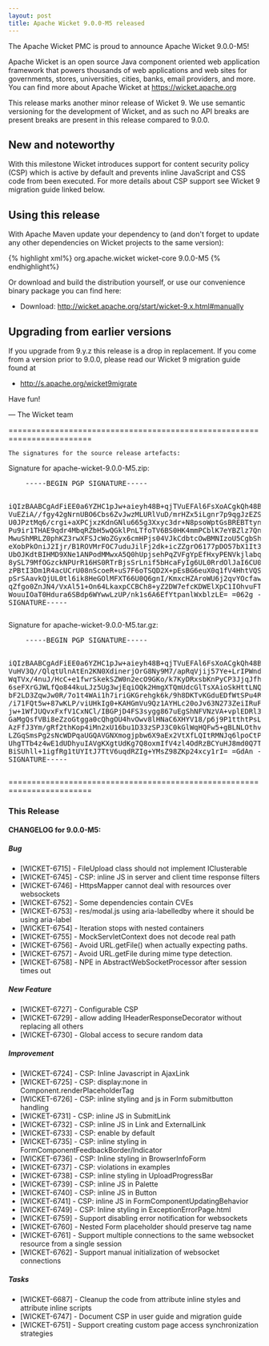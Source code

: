 ```yaml
---
layout: post
title: Apache Wicket 9.0.0-M5 released
---
```

The Apache Wicket PMC is proud to announce Apache Wicket 9.0.0-M5!

Apache Wicket is an open source Java component oriented web application
framework that powers thousands of web applications and web sites for
governments, stores, universities, cities, banks, email providers, and
more. You can find more about Apache Wicket at https://wicket.apache.org

This release marks another minor release of Wicket 9. We
use semantic versioning for the development of Wicket, and as such no
API breaks are present breaks are present in this release compared to
9.0.0.

New and noteworthy
------------------
With this milestone Wicket introduces support for content security policy (CSP) which
is active by default and prevents inline JavaScript and CSS code from been executed.
For more details about CSP support see Wicket 9 migration guide linked below. 


Using this release
------------------

With Apache Maven update your dependency to (and don't forget to
update any other dependencies on Wicket projects to the same version):

{% highlight xml%}
<dependency>
    <groupId>org.apache.wicket</groupId>
    <artifactId>wicket-core</artifactId>
    <version>9.0.0-M5</version>
</dependency>
{% endhighlight%}

Or download and build the distribution yourself, or use our
convenience binary package you can find here:

 * Download: http://wicket.apache.org/start/wicket-9.x.html#manually

<!--more-->

Upgrading from earlier versions
-------------------------------

If you upgrade from 9.y.z this release is a drop in replacement. If
you come from a version prior to 9.0.0, please read our Wicket 9
migration guide found at

 * http://s.apache.org/wicket9migrate

Have fun!

— The Wicket team


========================================================================

    The signatures for the source release artefacts:

    
Signature for apache-wicket-9.0.0-M5.zip:

<div class='highlight'><pre>
    -----BEGIN PGP SIGNATURE-----

iQIzBAABCgAdFiEE0a6YZHC1pJw+aieyh48B+qjTVuEFAl6FsXoACgkQh48B+qjT
VuEZiA//fgy42gNrnUBO6Cbs6ZvJwzMLURlVuD/mrHZx5iLgnr7p9qgJzEZSfdF/
U0JPztMq6/crgi+aXPCjxzKdnGNlu665g3Xxyc3dr+N8psoWptGsBREBTtynQU2n
Pu9ir1THAE9qdr4MbqRZbH5wQGklPnLTfoTV6BS0HK4mmPCblK7eYBZlz7QnbOAL
MwuShMRLZ0phKZ3rwXFSJcWoZGyx6cmHPjs04VJkCdbtcOwBMNIzoU5CgbShvVt9
eXobPkOniJ2Ijr/B1ROVMrFOC7uduJilFj2dk+icZZgrO6177pDO57bX1It3Ts3J
UbOJKdtBIHMD9XNe1ANPodMMwxA5Q0hUpjsehPqZVFgYpEfHxyPENVkjlabqHOt/
8ySL79MfOGzckNPUrR16HS0RTrBjsSrLnif5bHcaFyIg6UL0RrdOlJaI6CU01V/Y
zPBtI3Dm1R4acUCrU08nScoeR+uS7F6oTSQD2X+pEsBG6euX0q1fV4HhtVQSRIFU
pSrSAavkQjUL0tl6ik8HeGOlMFXT66U0Q6gnI/KmxcHZAroWU6j2qvYOcfawIEkw
qZfgo0ZnJN4/VxAl51+On64LkaxpCCBCh8+yZ2DW7efcKDWElXpC1IOhvuFTYDgt
WouuIOaT0Hdura6SBdp6WYwwLzUP/nk1s6A6EfYtpanlWxblzLE=
=062g
-----END PGP SIGNATURE-----
</pre></div>

    
Signature for apache-wicket-9.0.0-M5.tar.gz:

<div class='highlight'><pre>
    -----BEGIN PGP SIGNATURE-----

iQIzBAABCgAdFiEE0a6YZHC1pJw+aieyh48B+qjTVuEFAl6FsXoACgkQh48B+qjT
VuHV3Q//QlqtUlnAtEn2KN0XdinerjOrG8Ny9M7/apRqVjij57Ye+LrIPWnd0+Bj
WqTVx/4nuJ/HcC+e1fwrSkekSZW0n2ecO9GKo/k7KyDRxsbKnPyCP3JjqJfhDf/R
6seFXrGJWLfQo844kuLJz5Ug3wjEqiOQk2HmgXTQmUdcGlTsXAioSkHttLNQjLZC
bF2LD3ZqwJw0R/7o1t4WAi1h7iriGKGrehgk6k/9h8DKTvKGduEDfWtSPu4R8Ogr
/i71FQt5w+87wKLP/viUHkIg0+KAHGmVu9Qz1AYHLc20oJv63N273ZeiIRuFWmCj
jw+1WfJUQvxFxfV1CxNCl/IBGPjD4FS3sygg867uEgShNFVNzVA+vplEDRl3i9e9
GaMgQsfVBi8eZzoGtgga0cQhgOU4hvOwv8lHNaC6XHYV18/p6j9P1tthtPsL2Krk
AzFfJ3Ym/gRf2thKop4iMn2xU16bu1D33zSPJ3C0kGlWqHQFw5+gBLNLOthv3YyV
LZGqSmsPg2sNcWDPqaUGQAVGNXmogjpbw6X9aEx2VtXfLQItRMNJq6lpoCtPQryK
UhgTTb4z4wE1dUDhyuIAVgKXgtUdKg7Q8oxmIfV4zl4OdRzBCYuHJ8md0Q7Tg0PC
BiSUhll+1igfRg1tUYItJ7TtV6uqdRZIg+YMsZ98ZKp24xcy1rI=
=GdAn
-----END PGP SIGNATURE-----
</pre></div>

    
========================================================================

### This Release

#### CHANGELOG for 9.0.0-M5:
    
##### Bug

 * [WICKET-6715] - FileUpload class should not  implement IClusterable
 * [WICKET-6745] - CSP: inline JS in server and client time response filters
 * [WICKET-6746] - HttpsMapper cannot deal with resources over websockets
 * [WICKET-6752] - Some dependencies contain CVEs
 * [WICKET-6753] - res/modal.js using aria-labelledby where it should be using aria-label
 * [WICKET-6754] - Iteration stops with nested containers
 * [WICKET-6755] - MockServletContext does not decode real path
 * [WICKET-6756] - Avoid URL.getFile() when actually expecting paths.
 * [WICKET-6757] - Avoid URL.getFile during mime type detection.
 * [WICKET-6758] - NPE in AbstractWebSocketProcessor after session times out

##### New Feature

 * [WICKET-6727] - Configurable CSP
 * [WICKET-6729] - allow adding IHeaderResponseDecorator without replacing all others
 * [WICKET-6730] - Global access to secure random data

##### Improvement

 * [WICKET-6724] - CSP: Inline Javascript in AjaxLink
 * [WICKET-6725] - CSP: display:none in Component.renderPlaceholderTag
 * [WICKET-6726] - CSP: inline styling and js in Form submitbutton handling
 * [WICKET-6731] - CSP: inline JS in SubmitLink
 * [WICKET-6732] - CSP: inline JS in Link and ExternalLink
 * [WICKET-6733] - CSP: enable by default
 * [WICKET-6735] - CSP: inline styling in FormComponentFeedbackBorder/Indicator
 * [WICKET-6736] - CSP: Inline styling in BrowserInfoForm
 * [WICKET-6737] - CSP: violations in examples
 * [WICKET-6738] - CSP: inline styling in UploadProgressBar
 * [WICKET-6739] - CSP: inline JS in Palette
 * [WICKET-6740] - CSP: inline JS in Button
 * [WICKET-6741] - CSP: inline JS in FormComponentUpdatingBehavior
 * [WICKET-6749] - CSP: Inline styling in ExceptionErrorPage.html
 * [WICKET-6759] - Support disabling error notification for websockets
 * [WICKET-6760] - Nested Form placeholder should preserve tag name
 * [WICKET-6761] - Support multiple connections to the same websocket resource from a single session
 * [WICKET-6762] - Support manual initialization of websocket connections

##### Tasks

 * [WICKET-6687] - Cleanup the code from attribute inline styles and attribute inline scripts
 * [WICKET-6747] - Document CSP in user guide and migration guide
 * [WICKET-6751] - Support creating custom page access synchronization strategies

